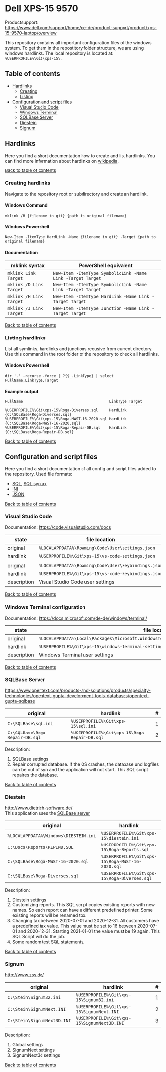 # Dell XPS-15 9570

Productsupport:  
<https://www.dell.com/support/home/de-de/product-support/product/xps-15-9570-laptop/overview>

This repository contains all important configuration files of the windows system. To get them in the repostitory folder structure, we are using windows hardlinks. The local repository is located at: `%USERPROFILE%\Git\xps-15\`.

## Table of contents

- [Hardlinks](#hardlinks)
  - [Creating](#creating-hardlinks)
  - [Listing](#listing-hardlinks)
- [Configuration and script files](#configuration-and-script-files)
  - [Visual Studio Code](#visual-studio-code)
  - [Windows Terminal](#windows-terminal-configuration)
  - [SQLBase Server](#sqlbase-server)
  - [Diestein](#diestein)
  - [Signum](#signum)

## Hardlinks

Here you find a short documentation how to create and list hardlinks. You can find more information about hardlinks on [wikipedia](https://en.wikipedia.org/wiki/Hard_link).

[Back to table of contents](#table-of-contents)

### Creating hardlinks

Navigate to the repository root or subdirectory and create an hardlink.

#### Windows Command

    mklink /H {filename in git} {path to original filename}

#### Windows Powershell

    New-Item -ItemType HardLink -Name {filename in git} -Target {path to original filename}

#### Documentation

| mklink syntax           | PowerShell equivalent                                       |
| ----------------------- | ----------------------------------------------------------- |
| `mklink Link Target`    | `New-Item -ItemType SymbolicLink -Name Link -Target Target` |
| `mklink /D Link Target` | `New-Item -ItemType SymbolicLink -Name Link -Target Target` |
| `mklink /H Link Target` | `New-Item -ItemType HardLink -Name Link -Target Target`     |
| `mklink /J Link Target` | `New-Item -ItemType Junction -Name Link -Target Target`     |

[Back to table of contents](#table-of-contents)

### Listing hardlinks

List all symlinks, hardlinks and junctions recusive from current directory. Use this command in the root folder of the repository to check all hardlinks.

#### Windows Powershell

    dir '.' -recurse -force | ?{$_.LinkType} | select FullName,LinkType,Target

#### Example output

    FullName                                       LinkType Target
    --------                                       -------- ------
    %USERPROFILE%\Git\xps-15\Roga-Diverses.sql     HardLink {C:\SQLBase\Roga-Diverses.sql}
    %USERPROFILE%\Git\xps-15\Roga-MWST-16-2020.sql HardLink {C:\SQLBase\Roga-MWST-16-2020.sql}
    %USERPROFILE%\Git\xps-15\Roga-Repair-DB.sql    HardLink {C:\SQLBase\Roga-Repair-DB.sql}

[Back to table of contents](#table-of-contents)

## Configuration and script files

Here you find a short documentation of all config and script files added to the repository. Used file formats:

- [SQL](https://en.wikipedia.org/wiki/SQL), [SQL syntax](https://en.wikipedia.org/wiki/SQL_syntax)
- [INI](https://en.wikipedia.org/wiki/INI_file)
- [JSON](https://en.wikipedia.org/wiki/JSON)

[Back to table of contents](#table-of-contents)

### Visual Studio Code

Documentation: <https://code.visualstudio.com/docs>

| state       | file location                                       |
| ----------- | --------------------------------------------------- |
| original    | `%LOCALAPPDATA%\Roaming\Code\User\settings.json`    |
| hardlink    | `%USERPROFILE%\Git\xps-15\vs-code-settings.json`    |
|             |                                                     |
| original    | `%LOCALAPPDATA%\Roaming\Code\User\keybindings.json` |
| hardlink    | `%USERPROFILE%\Git\xps-15\vs-code-keybindings.json` |
| description | Visual Studio Code user settings                    |

[Back to table of contents](#table-of-contents)

### Windows Terminal configuration

Documentation: <https://docs.microsoft.com/de-de/windows/terminal/>

| state       | file location                                                                                    |
| ----------- | ------------------------------------------------------------------------------------------------ |
| original    | `%LOCALAPPDATA%\Local\Packages\Microsoft.WindowsTerminal_8wekyb3d8bbwe\LocalState\settings.json` |
| hardlink    | `%USERPROFILE%\Git\xps-15\windows-terminal-settings.jsonc`                                       |
| description | Windows Terminal user settings                                                                   |

[Back to table of contents](#table-of-contents)

### SQLBase Server

<https://www.opentext.com/products-and-solutions/products/specialty-technologies/opentext-gupta-development-tools-databases/opentext-gupta-sqlbase>

| original                        | hardlink                                      | #   |
| ------------------------------- | --------------------------------------------- | --- |
| `C:\SQLBase\sql.ini`            | `%USERPROFILE%\Git\xps-15\sql.ini`            | 1   |
| `C:\SQLBase\Roga-Repair-DB.sql` | `%USERPROFILE%\Git\xps-15\Roga-Repair-DB.sql` | 2   |

Description:

1. SQLBase settings
2. Repair corrupted database. If the OS crashes, the database und logfiles can be out of syn and the application will not start. This SQL script repaires the database.

[Back to table of contents](#table-of-contents)

### Diestein

<http://www.dietrich-software.de/>  
This application uses the [SQLBase server](#sqlbase-server)

| original                              | hardlink                                         | #   |
| ------------------------------------- | ------------------------------------------------ | --- |
| `%LOCALAPPDATA%\Windows\DIESTEIN.ini` | `%USERPROFILE%\Git\xps-15\diestein.ini`          | 1   |
| `C:\Dscs\Reports\REPIND.SQL`          | `%USERPROFILE%\Git\xps-15\Roga-Reports.sql`      | 2   |
| `C:\SQLBase\Roga-MWST-16-2020.sql`    | `%USERPROFILE%\Git\xps-15\Roga-MWST-16-2020.sql` | 3   |
| `C:\SQLBase\Roga-Diverses.sql`        | `%USERPROFILE%\Git\xps-15\Roga-Diverses.sql`     | 4   |

Description:

1. Diestein settings
2. Customizing reports. This SQL script copies existing reports with new names. So each report can have a different predefined printer. Some existing reports will be renamed too.
3. Changing tax between 2020-07-01 and 2020-12-31. All customers have a predefined tax value. This value must be set to 16 between 2020-07-01 and 2020-12-31. Starting 2021-01-01 the value must be 19 again. This SQL Script will do the job.
4. Some random test SQL statements.

[Back to table of contents](#table-of-contents)

### Signum

<http://www.zss.de/>

| original                    | hardlink                                    | #   |
| --------------------------- | ------------------------------------------- | --- |
| `C:\Stein\Signum32.ini`     | `%USERPROFILE%\Git\xps-15\Signum32.ini`     | 1   |
| `C:\Stein\SignumNext.INI`   | `%USERPROFILE%\Git\xps-15\SignumNext.INI`   | 2   |
| `C:\Stein\SignumNext3D.INI` | `%USERPROFILE%\Git\xps-15\SignumNext3D.INI` | 3   |

Description:

1. Global settings
2. SignumNext settings
3. SignumNext3d settings

[Back to table of contents](#table-of-contents)
